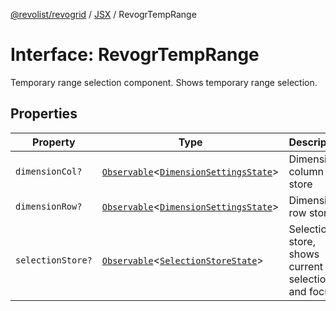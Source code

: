 [@revolist/revogrid](README.md) / [JSX](Namespace.JSX.md) / RevogrTempRange

# Interface: RevogrTempRange

Temporary range selection component. Shows temporary range selection.

## Properties

| Property | Type | Description | Defined in |
| ------ | ------ | ------ | ------ |
| `dimensionCol?` | [`Observable`](TypeAlias.Observable.md)\<[`DimensionSettingsState`](Interface.DimensionSettingsState.md)\> | Dimension column store | [src/components.d.ts:2115](https://github.com/revolist/revogrid/blob/0bf9217987a0038bc73b1aec64e1a3314302e790/src/components.d.ts#L2115) |
| `dimensionRow?` | [`Observable`](TypeAlias.Observable.md)\<[`DimensionSettingsState`](Interface.DimensionSettingsState.md)\> | Dimension row store | [src/components.d.ts:2119](https://github.com/revolist/revogrid/blob/0bf9217987a0038bc73b1aec64e1a3314302e790/src/components.d.ts#L2119) |
| `selectionStore?` | [`Observable`](TypeAlias.Observable.md)\<[`SelectionStoreState`](TypeAlias.SelectionStoreState.md)\> | Selection store, shows current selection and focus | [src/components.d.ts:2123](https://github.com/revolist/revogrid/blob/0bf9217987a0038bc73b1aec64e1a3314302e790/src/components.d.ts#L2123) |
